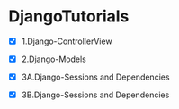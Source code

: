 # DjangoTutorials
- [x] 1.Django-ControllerView 

- [x] 2.Django-Models

- [x] 3A.Django-Sessions and Dependencies

- [x] 3B.Django-Sessions and Dependencies
